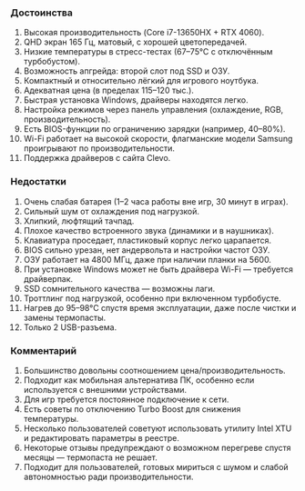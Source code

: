 ### **Достоинства**

1. Высокая производительность (Core i7-13650HX + RTX 4060).
2. QHD экран 165 Гц, матовый, с хорошей цветопередачей.
3. Низкие температуры в стресс-тестах (67–75°C с отключённым турбобустом).
4. Возможность апгрейда: второй слот под SSD и ОЗУ.
5. Компактный и относительно лёгкий для игрового ноутбука.
6. Адекватная цена (в пределах 115–120 тыс.).
7. Быстрая установка Windows, драйверы находятся легко.
8. Настройка режимов через панель управления (охлаждение, RGB, производительность).
9. Есть BIOS-функции по ограничению зарядки (например, 40–80%).
10. Wi-Fi работает на высокой скорости, флагманские модели Samsung проигрывают по производительности.
11. Поддержка драйверов с сайта Clevo.

### **Недостатки**

1. Очень слабая батарея (1–2 часа работы вне игр, 30 минут в играх).
2. Сильный шум от охлаждения под нагрузкой.
3. Хлипкий, люфтящий тачпад.
4. Плохое качество встроенного звука (динамики и в наушниках).
5. Клавиатура проседает, пластиковый корпус легко царапается.
6. BIOS сильно урезан, нет андервольта и настройки частот ОЗУ.
7. ОЗУ работает на 4800 МГц, даже при наличии планки на 5600.
8. При установке Windows может не быть драйвера Wi-Fi — требуется драйверпак.
9. SSD сомнительного качества — возможны лаги.
10. Троттлинг под нагрузкой, особенно при включенном турбобусте.
11. Нагрев до 95–98°C спустя время эксплуатации, даже после чистки и замены термопасты.
12. Только 2 USB-разъема.

### **Комментарий**

1. Большинство довольны соотношением цена/производительность.
2. Подходит как мобильная альтернатива ПК, особенно если используется с внешними устройствами.
3. Для игр требуется постоянное подключение к сети.
4. Есть советы по отключению Turbo Boost для снижения температуры.
5. Несколько пользователей советуют использовать утилиту Intel XTU и редактировать параметры в реестре.
6. Некоторые отзывы предупреждают о возможном перегреве спустя месяцы — термопаста не решает.
7. Подходит для пользователей, готовых мириться с шумом и слабой автономностью ради производительности.
